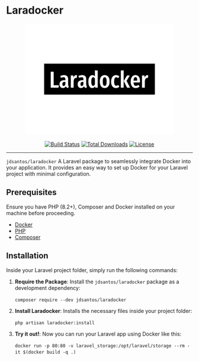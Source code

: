 # Laradocker

<p align="center">
  <img src="https://raw.githubusercontent.com/jdsantos/laradocker/main/docs/logo.png" height="300" alt="Laradocker logo">
  <p align="center">
    <a href="https://github.com/jdsantos/laradocker/actions"><img src="https://img.shields.io/github/actions/workflow/status/jdsantos/laradocker/tests.yml?label=tests&style=round-square" alt="Build Status"></img></a>
    <a href="https://packagist.org/packages/jdsantos/laradocker"><img src="https://poser.pugx.org/jdsantos/laradocker/d/total.svg" alt="Total Downloads"></a>
    <a href="https://packagist.org/packages/jdsantos/laradocker"><img src="https://poser.pugx.org/jdsantos/laradocker/license.svg" alt="License"></a>
  </p>
</p>

---

`jdsantos/laradocker` A Laravel package to seamlessly integrate Docker into your application. It provides an easy way to set up Docker for your Laravel project with minimal configuration.

## Prerequisites

Ensure you have PHP (8.2+), Composer and Docker installed on your machine before proceeding.

- [Docker](https://docs.docker.com/get-docker/)
- [PHP](https://php.net/downloads)
- [Composer](https://getcomposer.org/download)

## Installation

Inside your Laravel project folder, simply run the following commands:

1. **Require the Package**: Install the `jdsantos/laradocker` package as a development dependency:

   `composer require --dev jdsantos/laradocker`

2. **Install Laradocker**: Installs the necessary files inside your project folder:

   `php artisan laradocker:install`

3. **Try it out!**: Now you can run your Laravel app using Docker like this:

   `docker run -p 80:80 -v laravel_storage:/opt/laravel/storage --rm -it $(docker build -q .)`
